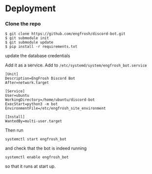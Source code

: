 # Deployment

### Clone the repo

```
$ git clone https://github.com/engfrosh/discord-bot.git
$ git submodule init
$ git submodule update
$ pip install -r requirements.txt
```

update the database credentials

Add it as a service.
Add to `/etc/systemd/system/engfrosh_bot.service`
```
[Unit]
Description=EngFrosh Discord Bot
After=network.target

[Service]
User=ubuntu
WorkingDirectory=/home/ubuntu/discord-bot
ExecStart=python3 -m bot
EnvironmentFile=/etc/engfrosh_site_environment

[Install]
WantedBy=multi-user.target
```

Then run
```
systemctl start engfrosh_bot
```
and check that the bot is indeed running
```
systemctl enable engfrosh_bot
```
so that it runs at start up.